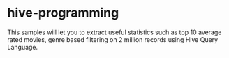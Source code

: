 # hive-programming
This samples will let you to extract useful statistics such as top 10 average rated movies, genre based filtering on 2 million records using Hive Query Language.
